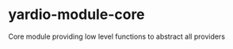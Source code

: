 yardio-module-core
==================

Core module providing low level functions to abstract all providers

